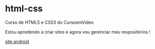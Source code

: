 # html-css
 Curso de HTML5 e CSS3 do CursoemVideo

Estou apredendo a criar sites e agora vou gerenciar meu respositórios !

<a href="https://williamvk27.github.io/html-css/desafios/desafio010/android.html" target="_blank" class="externo"> site android </a>